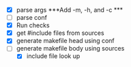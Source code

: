 - [x] parse args ***Add -m, -h, and -c ***
 - [ ] parse conf
 - [x] Run checks
 - [x] get #include files from sources
 - [x] generate makefile head using conf
 - [ ] generate makefile body using sources
    - [x] include file look up
